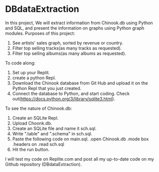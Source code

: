 # DBdataExtraction
In this project, We will extract information from Chinook.db using Python and SQL, and present the information on graphs using Python graph modules. 
Purposes of this project:
1) See artists' sales graph, sorted by revenue or country.
2) Filter top selling tracks(as many tracks as requested).
3) Filter top selling albums(as many albums as requested).

To code along:
  1) Set up your Replit.
  2) create a python Repl.
  3) Download the Chinook database from Git Hub and upload it on the Python Repl that you just created.
  4) Connect the database to Python, and start coding. Check out(https://docs.python.org/3/library/sqlite3.html).
     
To see the nature of Chinook.db:
  1) Create an SQLite Repl.
  2) Upload Choonk.db.
  3) Create an SQLite file and name it sch.sql.
  4) Write ".table" and ".schema" in sch.sql.
  5) Paste the following code on main.sql.
     .open Chinook.db
     .mode box
     .headers on 
     .read sch.sql
  6) Hit the run button. 
  

I will test my code on Replite.com and post all my up-to-date code on my Github repository (DBdataExtraction).

